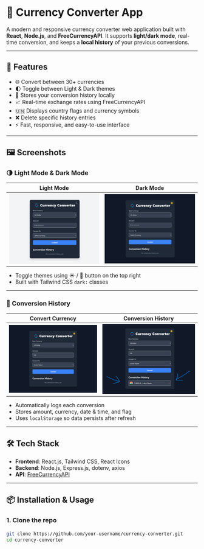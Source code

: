 # 💱 Currency Converter App

A modern and responsive currency converter web application built with **React**, **Node.js**, and **FreeCurrencyAPI**. It supports **light/dark mode**, real-time conversion, and keeps a **local history** of your previous conversions.

---

## 🚀 Features

- 🌐 Convert between 30+ currencies
- 🌓 Toggle between Light & Dark themes
- 💾 Stores your conversion history locally
- 📈 Real-time exchange rates using FreeCurrencyAPI
- 🇺🇳 Displays country flags and currency symbols
- ❌ Delete specific history entries
- ⚡ Fast, responsive, and easy-to-use interface

---

## 🖼️ Screenshots

### 🌗 Light Mode & Dark Mode

| Light Mode | Dark Mode |
|------------|-----------|
| ![Light Mode](frontend/public/light.png) | ![Dark Mode](frontend/public/dark.png) |

- Toggle themes using ☀️ / 🌙 button on the top right
- Built with Tailwind CSS `dark:` classes

---

### 📖 Conversion History

| Convert Currency | Conversion History |
|------------------|--------------------|
| ![Convert](frontend/public/convert.png) | ![History](frontend/public/history.png) |

- Automatically logs each conversion
- Stores amount, currency, date & time, and flag
- Uses `localStorage` so data persists after refresh

---

## 🛠️ Tech Stack

- **Frontend**: React.js, Tailwind CSS, React Icons
- **Backend**: Node.js, Express.js, dotenv, axios
- **API**: [FreeCurrencyAPI](https://freecurrencyapi.com/)

---

## 📦 Installation & Usage

### 1. Clone the repo

```bash
git clone https://github.com/your-username/currency-converter.git
cd currency-converter
